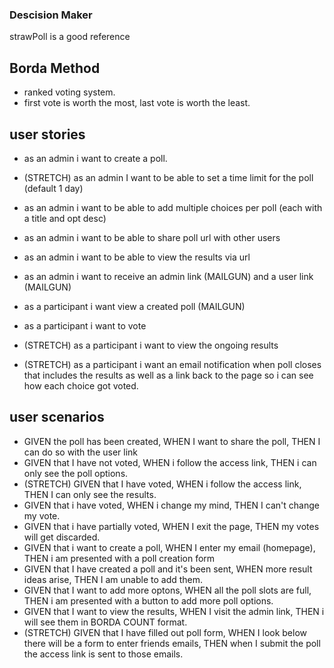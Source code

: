 ### Descision Maker

strawPoll is a good reference

## Borda Method

- ranked voting system.
- first vote is worth the most, last vote is worth the least.

## user stories

- as an admin i want to create a poll.
- (STRETCH) as an admin I want to be able to set a time limit for the poll (default 1 day)
- as an admin i want to be able to add multiple choices per poll (each with a title and opt desc)
- as an admin i want to be able to share poll url with other users 
- as an admin i want to be able to view the results via url
- as an admin i want to receive an admin link (MAILGUN) and a user link (MAILGUN) 
- as a participant i want view a created poll (MAILGUN)


- as a participant i want to vote
- (STRETCH) as a participant i want to view the ongoing results
- (STRETCH) as a participant i want an email notification when poll closes that includes the results as well as a link back to the page so i can see how each choice got voted.

## user scenarios

- GIVEN the poll has been created, WHEN I want to share the poll, THEN I can do so with the user link
- GIVEN that I have not voted, WHEN i follow the access link, THEN i can only see the poll options.
- (STRETCH) GIVEN that I have voted, WHEN i follow the access link, THEN I can only see the results.
- GIVEN that i have voted, WHEN i change my mind, THEN I can't change my vote.
- GIVEN that i have partially voted, WHEN I exit the page, THEN my votes will get discarded.
- GIVEN that i want to create a poll, WHEN I enter my email (homepage), THEN i am presented with a poll creation form
- GIVEN that I have created a poll and it's been sent, WHEN more result ideas arise, THEN I am unable to add them.
- GIVEN that I want to add more optons, WHEN all the poll slots are full, THEN i am presented with a button to add more poll options.
- GIVEN that I want to view the results, WHEN I visit the admin link, THEN i will see them in BORDA COUNT format.
- (STRETCH) GIVEN that I have filled out poll form, WHEN I look below there will be a form to enter friends emails, THEN when I submit the poll the access link is sent to those emails.

